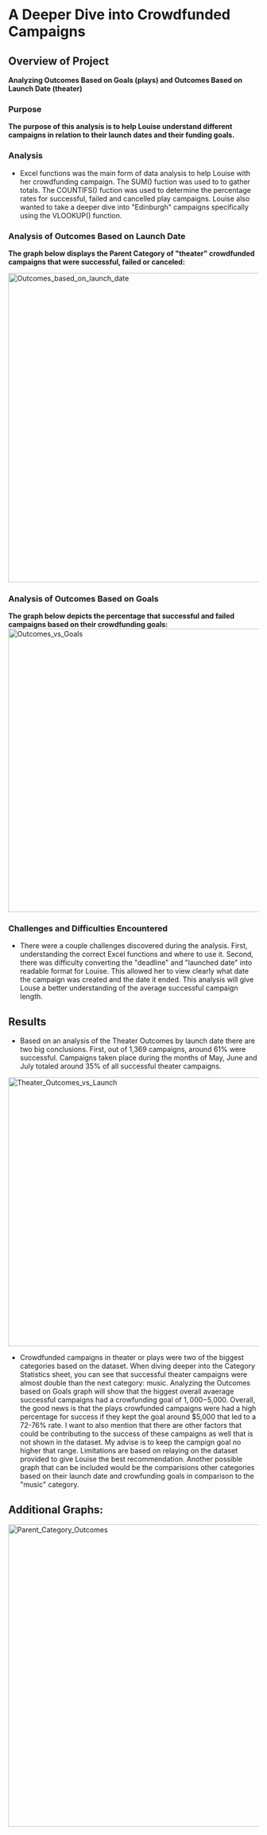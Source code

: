 # A Deeper Dive into Crowdfunded Campaigns 

## Overview of Project
**Analyzing Outcomes Based on Goals (plays) and Outcomes Based on Launch Date (theater)**

### Purpose
**The purpose of this analysis is to help Louise understand different campaigns in relation to their launch dates and their funding goals.** 

### Analysis
- Excel functions was the main form of data analysis to help Louise with her crowdfunding campaign. The SUM() fuction was used to to gather totals. The COUNTIFS() fuction was used to determine the percentage rates for successful, failed and cancelled play campaigns. Louise also wanted to take a deeper dive into "Edinburgh" campaigns specifically using the VLOOKUP() function.

### Analysis of Outcomes Based on Launch Date
**The graph below displays the Parent Category of "theater" crowdfunded campaigns that were successful, failed or canceled:**

<img width="621" alt="Outcomes_based_on_launch_date" src="https://user-images.githubusercontent.com/77898345/111059487-a29caf80-845b-11eb-86c9-bca95a18962b.png">

### Analysis of Outcomes Based on Goals
**The graph below depicts the percentage that successful and failed campaigns based on their crowdfunding goals:**
<img width="569" alt="Outcomes_vs_Goals" src="https://user-images.githubusercontent.com/77898345/111059501-c233d800-845b-11eb-839a-f40e6682ba3b.png">

### Challenges and Difficulties Encountered
- There were a couple challenges discovered during the analysis. First, understanding the correct Excel functions and where to use it. Second, there was difficulty converting the "deadline" and "launched date" into readable format for Louise. This allowed her to view clearly what date the campaign was created and the date it ended. This analysis will give Louse a better understanding of the average successful campaign length.

## Results

- Based on an analysis of the Theater Outcomes by launch date there are two big conclusions. First, out of 1,369 campaigns, around 61% were successful. Campaigns taken place during the months of May, June and July totaled around 35% of all successful theater campaigns.

<img width="540" alt="Theater_Outcomes_vs_Launch" src="https://user-images.githubusercontent.com/77898345/111091867-4fca0300-8502-11eb-9b12-2260b3b1de70.png">

- Crowdfunded campaigns in theater or plays were two of the biggest categories based on the dataset. When diving deeper into the Category Statistics sheet, you can see that successful theater campaigns were almost double than the next category: music. Analyzing the Outcomes based on Goals graph will show that the higgest overall avaerage successful campaigns had a crowfunding goal of $1,000-$5,000. Overall, the good news is that the plays crowfunded campaigns were had a high percentage for success if they kept the goal around $5,000 that led to a 72-76% rate. I want to also mention that there are other factors that could be contributing to the success of these campaigns as well that is not shown in the dataset. My advise is to keep the campign goal no higher that range. Limitations are based on relaying on the dataset provided to give Louise the best recommendation. Another possible graph that can be included would be the comparisions other categories based on their launch date and crowfunding goals in comparison to the "music" category.

## Additional Graphs:
<img width="607" alt="Parent_Category_Outcomes" src="https://user-images.githubusercontent.com/77898345/111091831-2c9f5380-8502-11eb-85f4-c8fa132fa6bf.png">








